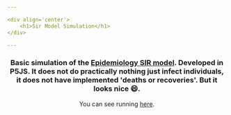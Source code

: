 ```yaml
---

<div align='center'>
    <h1>Sir Model Simulation</h1>
</div>

---
```


<div align='center'>
<h3>
    Basic simulation of the <a href='https://en.wikipedia.org/wiki/Compartmental_models_in_epidemiology'>Epidemiology SIR model</a>. Developed in P5JS. It does not do practically nothing just infect individuals, it does not have implemented 'deaths or recoveries'. But it looks nice 😄.
</h3>
You can see running <a href='https://codepen.io/torrezmn/pen/LYWWZqw'>here</a>.
</div>